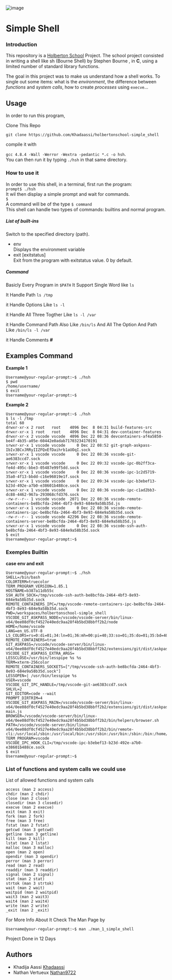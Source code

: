 ![image](https://camo.githubusercontent.com/53e388ccefde9c9b8cf54cac98852e1000a2b2a861a10fe8c755ffe1ffe0fd64/68747470733a2f2f6170706c792e686f6c626572746f6e7363686f6f6c2e636f6d2f686f6c626572746f6e2d6c6f676f2e706e67)

# Simple Shell

### Introduction
This repository is a [Holberton School](https://www.holbertonschool.com/) Project. The school project consisted in writing a shell like sh (Bourne Shell) by Stephen Bourne  , in **C**, using a limited number of standard library functions.

The goal in this project was to make us understand how a shell works. To single out some items: what is the *environment*, the difference between *functions* and *system calls*, how to create *processes* using `execve`...  

## Usage 
In order to run this program, 

Clone This Repo

`` git clone https://github.com/Khadaassi/holbertonschool-simple_shell ``

compile it with  

`gcc 4.8.4 -Wall -Werror -Wextra -pedantic *.c -o hsh`.  
You can then run it by typing `./hsh` in that same directory.  

### How to use it
In order to use this shell, in a terminal, first run the program:    
`prompt$ ./hsh`  
It wil then display a simple prompt and wait for commands.  
`$ `   
A command will be of the type `$ command`  
This shell can handle two types of commands: builtins and normal program.
##### List of built-ins

Switch to the specified directory (path).
* env  
Displays the environment variable
* exit [exitstatus]  
Exit from the program with exitstatus value. 0 by default.  
##### Command
Basicly Every Program in `$PATH`
It Support Single Word like `ls` 

It Handle Path `ls /tmp`

it Handle Options Like `ls -l`

it Handle All Three Togther Like `ls -l /var `

it Handle Command Path Also Like `/bin/ls` And All The Option And Path Like `/bin/ls -l /var`

it Handle Comments **#** 
## Examples Command
**Example 1**
```
Username@your-regular-prompt:~$ ./hsh
$ pwd
/home/username/
$ exit
Username@your-regular-prompt:~$
```
**Example 2**
```
Username@your-regular-prompt:~$ ./hsh
$ ls -l /tmp 
total 60
drwxr-xr-x 2 root   root    4096 Dec  8 04:31 build-features-src
drwxr-xr-x 1 root   root    4096 Dec  8 04:31 dev-container-features
drwxr-xr-x 2 vscode vscode  4096 Dec 22 08:36 devcontainers-af4a5850-be4f-4b35-a05e-60442e0adab71703234170191
srwxr-xr-x 1 vscode vscode     0 Dec 22 08:52 git-graph-askpass-IbIv3BCvJRRyIIZFQxEfDaihrb1aUOqI.sock
srwxr-xr-x 1 vscode vscode     0 Dec 22 08:36 vscode-git-ae6383ccd7.sock
srwxr-xr-x 1 vscode vscode     0 Dec 22 09:32 vscode-ipc-0b2ff3ca-fe4d-495c-bbe3-05487e99f5dd.sock
srwxr-xr-x 1 vscode vscode     0 Dec 22 08:36 vscode-ipc-1c2d5719-35a0-4f13-bbdd-c16e96019e1f.sock
srwxr-xr-x 1 vscode vscode     0 Dec 22 09:34 vscode-ipc-b3ebef13-b23d-492e-a7b0-e38601b488ce.sock
srwxr-xr-x 1 vscode vscode     0 Dec 22 08:36 vscode-ipc-c1ad2bb3-dc88-4462-967a-293068cfd376.sock
-rw-r--r-- 1 vscode vscode  2071 Dec 22 08:36 vscode-remote-containers-be8bcfda-2464-4bf3-8e93-684e9a58b35d.js
srwxr-xr-x 1 vscode vscode     0 Dec 22 08:36 vscode-remote-containers-ipc-be8bcfda-2464-4bf3-8e93-684e9a58b35d.sock
-rw-r--r-- 1 vscode vscode 42296 Dec 22 08:36 vscode-remote-containers-server-be8bcfda-2464-4bf3-8e93-684e9a58b35d.js
srwxr-xr-x 1 vscode vscode     0 Dec 22 08:36 vscode-ssh-auth-be8bcfda-2464-4bf3-8e93-684e9a58b35d.sock
$ exit
Username@your-regular-prompt:~$
```
### Exemples Builtin

**case env and exit**
```
Username@your-regular-prompt:~$ ./hsh
SHELL=/bin/bash
COLORTERM=truecolor
TERM_PROGRAM_VERSION=1.85.1
HOSTNAME=b387a11db55c
SSH_AUTH_SOCK=/tmp/vscode-ssh-auth-be8bcfda-2464-4bf3-8e93-684e9a58b35d.sock
REMOTE_CONTAINERS_IPC=/tmp/vscode-remote-containers-ipc-be8bcfda-2464-4bf3-8e93-684e9a58b35d.sock
PWD=/workspaces/holbertonschool-simple_shell
VSCODE_GIT_ASKPASS_NODE=/vscode/vscode-server/bin/linux-x64/0ee08df0cf4527e40edc9aa28f4b5bd38bbff2b2/node
HOME=/home/vscode
LANG=en_US.UTF-8
LS_COLORS=rs=0:di=01;34:ln=01;36:mh=00:pi=40;33:so=01;35:do=01;35:bd=40;33;01:cd=40;33;01:or=40;31;01:mi=00:su=37;41:sg=30;43:ca=30;41:tw=30;42:ow=34;42:st=37;44:ex=01;32:*.tar=01;31:*.tgz=01;31:*.arc=01;31:*.arj=01;31:*.taz=01;31:*.lha=01;31:*.lz4=01;31:*.lzh=01;31:*.lzma=01;31:*.tlz=01;31:*.txz=01;31:*.tzo=01;31:*.t7z=01;31:*.zip=01;31:*.z=01;31:*.dz=01;31:*.gz=01;31:*.lrz=01;31:*.lz=01;31:*.lzo=01;31:*.xz=01;31:*.zst=01;31:*.tzst=01;31:*.bz2=01;31:*.bz=01;31:*.tbz=01;31:*.tbz2=01;31:*.tz=01;31:*.deb=01;31:*.rpm=01;31:*.jar=01;31:*.war=01;31:*.ear=01;31:*.sar=01;31:*.rar=01;31:*.alz=01;31:*.ace=01;31:*.zoo=01;31:*.cpio=01;31:*.7z=01;31:*.rz=01;31:*.cab=01;31:*.wim=01;31:*.swm=01;31:*.dwm=01;31:*.esd=01;31:*.jpg=01;35:*.jpeg=01;35:*.mjpg=01;35:*.mjpeg=01;35:*.gif=01;35:*.bmp=01;35:*.pbm=01;35:*.pgm=01;35:*.ppm=01;35:*.tga=01;35:*.xbm=01;35:*.xpm=01;35:*.tif=01;35:*.tiff=01;35:*.png=01;35:*.svg=01;35:*.svgz=01;35:*.mng=01;35:*.pcx=01;35:*.mov=01;35:*.mpg=01;35:*.mpeg=01;35:*.m2v=01;35:*.mkv=01;35:*.webm=01;35:*.webp=01;35:*.ogm=01;35:*.mp4=01;35:*.m4v=01;35:*.mp4v=01;35:*.vob=01;35:*.qt=01;35:*.nuv=01;35:*.wmv=01;35:*.asf=01;35:*.rm=01;35:*.rmvb=01;35:*.flc=01;35:*.avi=01;35:*.fli=01;35:*.flv=01;35:*.gl=01;35:*.dl=01;35:*.xcf=01;35:*.xwd=01;35:*.yuv=01;35:*.cgm=01;35:*.emf=01;35:*.ogv=01;35:*.ogx=01;35:*.aac=00;36:*.au=00;36:*.flac=00;36:*.m4a=00;36:*.mid=00;36:*.midi=00;36:*.mka=00;36:*.mp3=00;36:*.mpc=00;36:*.ogg=00;36:*.ra=00;36:*.wav=00;36:*.oga=00;36:*.opus=00;36:*.spx=00;36:*.xspf=00;36:
REMOTE_CONTAINERS=true
GIT_ASKPASS=/vscode/vscode-server/bin/linux-x64/0ee08df0cf4527e40edc9aa28f4b5bd38bbff2b2/extensions/git/dist/askpass.sh
VSCODE_GIT_ASKPASS_EXTRA_ARGS=
LESSCLOSE=/usr/bin/lesspipe %s %s
TERM=xterm-256color
REMOTE_CONTAINERS_SOCKETS=["/tmp/vscode-ssh-auth-be8bcfda-2464-4bf3-8e93-684e9a58b35d.sock"]
LESSOPEN=| /usr/bin/lesspipe %s
USER=vscode
VSCODE_GIT_IPC_HANDLE=/tmp/vscode-git-ae6383ccd7.sock
SHLVL=2
GIT_EDITOR=code --wait
PROMPT_DIRTRIM=4
VSCODE_GIT_ASKPASS_MAIN=/vscode/vscode-server/bin/linux-x64/0ee08df0cf4527e40edc9aa28f4b5bd38bbff2b2/extensions/git/dist/askpass-main.js
BROWSER=/vscode/vscode-server/bin/linux-x64/0ee08df0cf4527e40edc9aa28f4b5bd38bbff2b2/bin/helpers/browser.sh
PATH=/vscode/vscode-server/bin/linux-x64/0ee08df0cf4527e40edc9aa28f4b5bd38bbff2b2/bin/remote-cli:/usr/local/sbin:/usr/local/bin:/usr/sbin:/usr/bin:/sbin:/bin:/home/vscode/.local/bin
TERM_PROGRAM=vscode
VSCODE_IPC_HOOK_CLI=/tmp/vscode-ipc-b3ebef13-b23d-492e-a7b0-e38601b488ce.sock
$ exit
Username@your-regular-prompt:~$ 

```
### List of functions and system calls we could use
List of allowed functions and system calls

    access (man 2 access)
    chdir (man 2 chdir)
    close (man 2 close)
    closedir (man 3 closedir)
    execve (man 2 execve)
    exit (man 3 exit)
    fork (man 2 fork)
    free (man 3 free)
    fstat (man 2 fstat)
    getcwd (man 3 getcwd)
    getline (man 3 getline)
    kill (man 2 kill)
    lstat (man 2 lstat)
    malloc (man 3 malloc)
    open (man 2 open)
    opendir (man 3 opendir)
    perror (man 3 perror)
    read (man 2 read)
    readdir (man 3 readdir)
    signal (man 2 signal)
    stat (man 2 stat)
    strtok (man 3 strtok)
    wait (man 2 wait)
    waitpid (man 2 waitpid)
    wait3 (man 2 wait3)
    wait4 (man 2 wait4)
    write (man 2 write)
    _exit (man 2 _exit)

For More Info About It Check The Man Page by
```
Username@your-regular-prompt:~$ man ./man_1_simple_shell
```
Project Done in 12 Days

## Authors
* Khadija Aassi [Khadaassi](https://github.com/Khadaassi)
* Nathan Vertueux [Nathan9722](https://github.com/Nathan9722)
